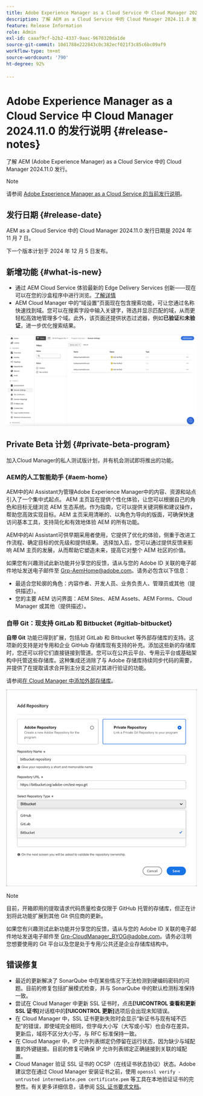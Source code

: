 ```yaml
---
title: Adobe Experience Manager as a Cloud Service 中 Cloud Manager 2024.11.0 的发行说明
description: 了解 AEM as a Cloud Service 中的 Cloud Manager 2024.11.0 发行。
feature: Release Information
role: Admin
exl-id: caaaf9cf-b2b2-4337-9aac-9670320da1de
source-git-commit: 10d1788e222843c0c382ecf021f3c85c6bc09af9
workflow-type: tm+mt
source-wordcount: '790'
ht-degree: 92%

---
```


# Adobe Experience Manager as a Cloud Service 中 Cloud Manager 2024.11.0 的发行说明 {#release-notes}

了解 AEM (Adobe Experience Manager) as a Cloud Service 中的 Cloud Manager 2024.11.0 发行。

>[!NOTE]
>
>请参阅 [Adobe Experience Manager as a Cloud Service 的当前发行说明](/help/release-notes/release-notes-cloud/release-notes-current.md)。

## 发行日期 {#release-date}

AEM as a Cloud Service 中的 Cloud Manager 2024.11.0 发行日期是 2024 年 11 月 7 日。

下一个版本计划于 2024 年 12 月 5 日发布。

## 新增功能 {#what-is-new}

* 通过 AEM Cloud Service 体验最新的 Edge Delivery Services 创新——现在可以在您的沙盒程序中进行浏览。[了解详情](/help/implementing/cloud-manager/getting-access-to-aem-in-cloud/introduction-sandbox-programs.md#auto-creation)<!-- (CMGR-62319) -->
* AEM Cloud Manager 中的“域设置”页面现在包含搜索功能，可让您通过名称快速找到域。您可以在搜索字段中输入关键字，筛选并显示匹配的域，从而更轻松高效地管理多个域。此外，该页面还提供状态过滤器，例如&#x200B;**已验证**&#x200B;和&#x200B;**未验证**，进一步优化搜索结果。<!-- (CMGR-62615) -->

![“域设置”中的搜索字段](/help/implementing/cloud-manager/assets/domain-settings-search.png)

## Private Beta 计划 {#private-beta-program}

加入Cloud Manager的私人测试版计划，并有机会测试即将推出的功能。

### AEM的人工智能助手 {#aem-home}

AEM中的AI Assistant为管理Adobe Experience Manager中的内容、资源和站点引入了一个集中式起点。 AEM 主页旨在提供个性化体验，让您可以根据自己的角色和目标无缝浏览 AEM 生态系统。作为指南，它可以提供关键洞察和建议操作，帮助您高效实现目标。AEM 主页采用清晰的、以角色为导向的版面，可确保快速访问基本工具，支持简化和有效地体验 AEM 的所有功能。

AEM中的AI Assistant可供早期采用者使用，它提供了优化的体验，侧重于改进工作流程、确定目标的优先级和提供结果。 选择加入后，您可以通过提供反馈来影响 AEM 主页的发展，从而帮助它塑造未来，提高它对整个 AEM 社区的价值。

如果您有兴趣测试此新功能并分享您的反馈，请从与您的 Adobe ID 关联的电子邮件地址发送电子邮件至 [Grp-AemHome@adobe.com](mailto:Grp-AemHome@adobe.com)。请务必包含以下信息：

* 最适合您轮廓的角色：内容作者、开发人员、业务负责人、管理员或其他（提供描述）。
* 您的主要 AEM 访问界面：AEM Sites、AEM Assets、AEM Forms、Cloud Manager 或其他（提供描述）。

### 自带 Git：现支持 GitLab 和 Bitbucket {#gitlab-bitbucket}

<!-- BOTH CS & AMS -->

**自带 Git** 功能已得到扩展，包括对 GitLab 和 Bitbucket 等外部存储库的支持。这项新的支持是对专用和企业 GitHub 存储库现有支持的补充。添加这些新的存储库时，您还可以将它们直接链接到管道。您可以在公共云平台、专用云平台或基础架构中托管这些存储库。这种集成还消除了与 Adobe 存储库持续同步代码的需要，并提供了在提取请求合并到主分支之前对其进行验证的功能。

请参阅[在 Cloud Manager 中添加外部存储库](/help/implementing/cloud-manager/managing-code/external-repositories.md)。

![添加“存储库”对话框](/help/implementing/cloud-manager/release-notes/assets/repositories-add-release-notes.png)

>[!NOTE]
>
>目前，开箱即用的提取请求代码质量检查仅限于 GitHub 托管的存储库，但正在计划将此功能扩展到其他 Git 供应商的更新。

如果您有兴趣测试此新功能并分享您的反馈，请从与您的 Adobe ID 关联的电子邮件地址发送电子邮件至 [Grp-CloudManager_BYOG@adobe.com](mailto:Grp-CloudManager_BYOG@adobe.com)。请务必注明您想要使用的 Git 平台以及您是处于专用/公共还是企业存储库结构中。


## 错误修复

* 最近的更新解决了 SonarQube 中在某些情况下无法检测到硬编码密码的问题。目前的修复包括扩展模式检查，并与 SonarQube 中的默认检测标准保持一致。<!-- CMGR-62682 -->
* 尝试在 Cloud Manager 中更新 SSL 证书时，点击&#x200B;**[!UICONTROL 查看和更新 SSL 证书]**&#x200B;对话框中的&#x200B;**[!UICONTROL 更新]**&#x200B;选项后会出现未知错误。<!-- CMGR-62848 -->
* 在 Cloud Manager 中，SSL 证书更新失败时会显示“新证书与现有域不匹配”的错误，即使域完全相同，但字母大小写（大写或小写）也会存在差异。更新后，域将不区分大小写，与 RFC 标准保持一致。<!-- CMGR-62844 -->
* 在 Cloud Manager 中，IP 允许列表绑定仍停留在运行状态，因为缺少与域配置的外键链接。目前的修复可确保 IP 允许列表绑定正确链接到关联的域配置。<!-- CMGR-62838 -->
* Cloud Manager 验证 SSL 证书的 OCSP（在线证书状态协议）状态。Adobe 建议您在通过 Cloud Manager 安装证书之前，使用 `openssl verify -untrusted intermediate.pem certificate.pem` 等工具在本地验证证书的完整性。有关更多详细信息，请参阅 [SSL 证书要求文档](https://experienceleague.adobe.com/zh-hans/docs/experience-manager-cloud-service/content/implementing/using-cloud-manager/manage-ssl-certificates/introduction-to-ssl-certificates#requirements)。<!-- CMGR-62341  -->



<!-- ## Known issues {#known-issues} -->
